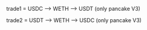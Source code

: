 trade1 = USDC --> WETH --> USDT (only pancake V3)

trade2 = USDT --> WETH --> USDC (only pancake V3)











